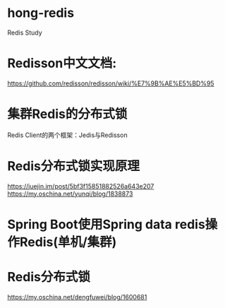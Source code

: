 # hong-redis
Redis Study

# Redisson中文文档:
https://github.com/redisson/redisson/wiki/%E7%9B%AE%E5%BD%95

# 集群Redis的分布式锁
Redis Client的两个框架：Jedis与Redisson

# Redis分布式锁实现原理
https://juejin.im/post/5bf3f15851882526a643e207
https://my.oschina.net/yunqi/blog/1838873

# Spring Boot使用Spring data redis操作Redis(单机/集群)

# Redis分布式锁
https://my.oschina.net/dengfuwei/blog/1600681